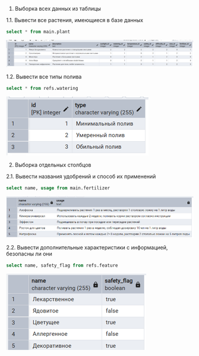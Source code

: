 1. Выборка всех данных из таблицы

1.1. Вывести все растения, имеющиеся в базе данных
```sql
select * from main.plant
```
![Результат выполнения запроса](images/1.1.png)

1.2. Вывести все типы полива
```sql
select * from refs.watering
```
![Результат выполнения запроса](images/1.2.png)


2. Выборка отдельных столбцов

2.1. Вывести названия удобрений и способ их применений
```sql
select name, usage from main.fertilizer
```
![Результат выполнения запроса](images/2.1.png)

2.2. Вывести дополнительные характеристики с информацией, безопасны ли они
```sql
select name, safety_flag from refs.feature
```
![Результат выполнения запроса](images/2.2.png)

